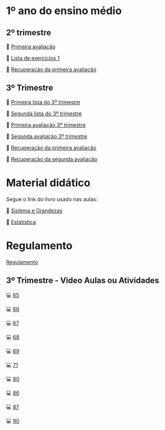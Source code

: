 # 1º ano do ensino médio
## 2º trimestre
:page_facing_up: [Primeira avaliação](https://github.com/RafaelDexter/Bento/blob/main/1ano/avaliacao1.pdf)

:page_facing_up: [Lista de exercícios 1](https://github.com/RafaelDexter/Bento/blob/main/1ano/trab1.pdf)

:page_facing_up: [Recuperação da primeira avaliação](https://github.com/RafaelDexter/Bento/blob/main/1ano/prova-resolvida.pdf)

## 3º Trimestre

:page_facing_up: [Primeira lista do 3º trimestre](https://github.com/RafaelDexter/Bento/blob/main/1ano/lista1-3tri.pdf)

:page_facing_up: [Segunda lista do 3º trimestre](https://carrefourbr.vtexassets.com/arquivos/ids/9360498/29686818799646.jpg)

:page_facing_up: [Primeira avaliação 3º trimestre](https://carrefourbr.vtexassets.com/arquivos/ids/9360498/29686818799646.jpg)

:page_facing_up: [Segunda avaliação 3º trimestre](https://carrefourbr.vtexassets.com/arquivos/ids/9360498/29686818799646.jpg)

:page_facing_up: [Recuperação da primeira avaliação](https://carrefourbr.vtexassets.com/arquivos/ids/9360498/29686818799646.jpg)

:page_facing_up: [Recuperação da segunda avaliação](https://carrefourbr.vtexassets.com/arquivos/ids/9360498/29686818799646.jpg)

# Material didático
Segue o link do livro usado nas aulas:

:page_facing_up: [Sistema e Grandezas](https://s3.amazonaws.com/pnld.ftd.com.br/wp-content/uploads/2021/08/06140002/Sistemas-e-Grandezas.pdf)

:page_facing_up: [Estatística](https://s3.amazonaws.com/pnld.ftd.com.br/wp-content/uploads/2021/08/06135946/Estatistica.pdf)

# Regulamento

[Regulamento](https://github.com/RafaelDexter/Bento/blob/main/Regulamento.pdf)

##  3º Trimestre - Video Aulas ou Atividades
:computer: [65](https://www.youtube.com/watch?v=s2SYbdIbuYw&ab_channel=EstudeEstat%C3%ADsticaOnline-AulaseTutoriais)

:computer: [66](https://www.youtube.com/watch?v=fBQVdJRI7XI&ab_channel=Prof.MURAKAMI-MATEM%C3%81TICARAPIDOLA)

:computer: [67](https://www.youtube.com/watch?v=EBvryp2QAPk&ab_channel=PortaldaMatem%C3%A1ticaOBMEP)

:computer: [68](https://www.youtube.com/watch?v=eS7wYUc7ZjM&ab_channel=PedroTartuci)

:computer: [69](https://wordwall.net/pt/resource/29755289/estat%C3%ADstica-an%C3%A1lise-de-gr%C3%A1ficos)

:computer: [71](https://www.youtube.com/watch?v=2z6C27L3RVw&ab_channel=Prof.CamilaMonteiro-Matem%C3%A1tica)

:computer: [80](https://wordwall.net/pt/resource/20928078/medidas-de-tend%C3%AAncia-central)

:computer: [86](https://www.youtube.com/watch?v=N1cAwzHLkK4&ab_channel=CarladaCostaGuimar%C3%A3es)

:computer: [87](https://www.youtube.com/watch?v=Lj1bvERpCdw&ab_channel=PortaldaMatem%C3%A1ticaOBMEP)

:computer: [90](https://www.youtube.com/watch?v=T8LK01RibT4)
